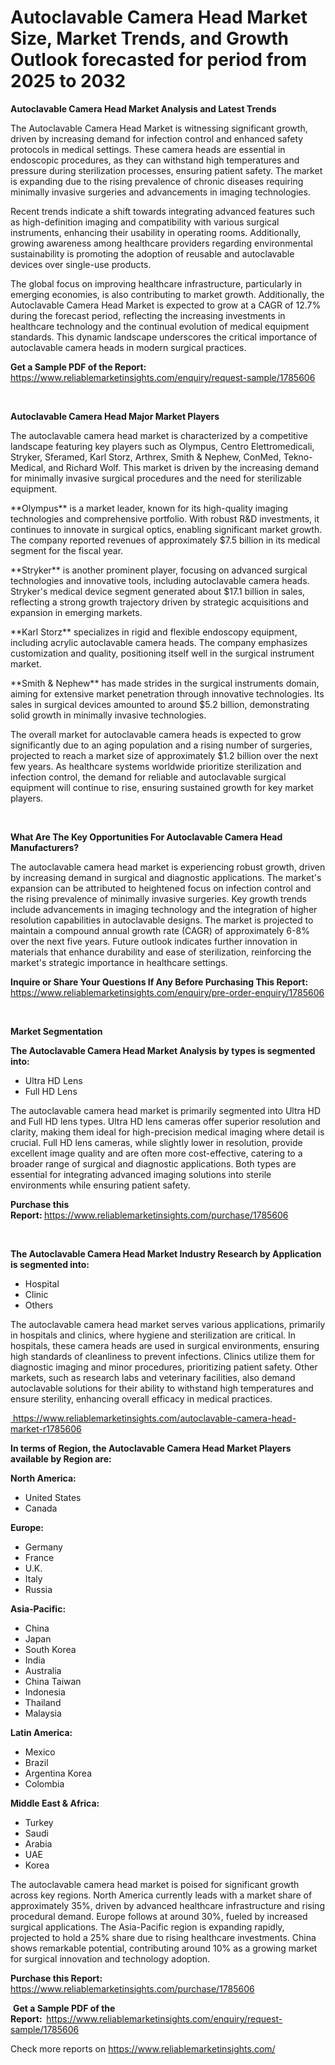 <p><h1>Autoclavable Camera Head Market Size, Market Trends, and Growth Outlook forecasted for period from 2025 to 2032</h1></p><p><strong>Autoclavable Camera Head Market Analysis and Latest Trends</strong></p>
<p><p>The Autoclavable Camera Head Market is witnessing significant growth, driven by increasing demand for infection control and enhanced safety protocols in medical settings. These camera heads are essential in endoscopic procedures, as they can withstand high temperatures and pressure during sterilization processes, ensuring patient safety. The market is expanding due to the rising prevalence of chronic diseases requiring minimally invasive surgeries and advancements in imaging technologies.</p><p>Recent trends indicate a shift towards integrating advanced features such as high-definition imaging and compatibility with various surgical instruments, enhancing their usability in operating rooms. Additionally, growing awareness among healthcare providers regarding environmental sustainability is promoting the adoption of reusable and autoclavable devices over single-use products.</p><p>The global focus on improving healthcare infrastructure, particularly in emerging economies, is also contributing to market growth. Additionally, the Autoclavable Camera Head Market is expected to grow at a CAGR of 12.7% during the forecast period, reflecting the increasing investments in healthcare technology and the continual evolution of medical equipment standards. This dynamic landscape underscores the critical importance of autoclavable camera heads in modern surgical practices.</p></p>
<p><strong>Get a Sample PDF of the Report:&nbsp;</strong> <a href="https://www.reliablemarketinsights.com/enquiry/request-sample/1785606?utm_campaign=3204&utm_medium=2&utm_source=Github&utm_content=ia&utm_term=25032025&utm_id=autoclavable-camera-head">https://www.reliablemarketinsights.com/enquiry/request-sample/1785606</a></p>
<p>&nbsp;</p>
<p><strong>Autoclavable Camera Head Major Market Players</strong></p>
<p><p>The autoclavable camera head market is characterized by a competitive landscape featuring key players such as Olympus, Centro Elettromedicali, Stryker, Sferamed, Karl Storz, Arthrex, Smith & Nephew, ConMed, Tekno-Medical, and Richard Wolf. This market is driven by the increasing demand for minimally invasive surgical procedures and the need for sterilizable equipment.</p><p>**Olympus** is a market leader, known for its high-quality imaging technologies and comprehensive portfolio. With robust R&D investments, it continues to innovate in surgical optics, enabling significant market growth. The company reported revenues of approximately $7.5 billion in its medical segment for the fiscal year.</p><p>**Stryker** is another prominent player, focusing on advanced surgical technologies and innovative tools, including autoclavable camera heads. Stryker's medical device segment generated about $17.1 billion in sales, reflecting a strong growth trajectory driven by strategic acquisitions and expansion in emerging markets.</p><p>**Karl Storz** specializes in rigid and flexible endoscopy equipment, including acrylic autoclavable camera heads. The company emphasizes customization and quality, positioning itself well in the surgical instrument market.</p><p>**Smith & Nephew** has made strides in the surgical instruments domain, aiming for extensive market penetration through innovative technologies. Its sales in surgical devices amounted to around $5.2 billion, demonstrating solid growth in minimally invasive technologies.</p><p>The overall market for autoclavable camera heads is expected to grow significantly due to an aging population and a rising number of surgeries, projected to reach a market size of approximately $1.2 billion over the next few years. As healthcare systems worldwide prioritize sterilization and infection control, the demand for reliable and autoclavable surgical equipment will continue to rise, ensuring sustained growth for key market players.</p></p>
<p>&nbsp;</p>
<p><strong>What Are The Key Opportunities For Autoclavable Camera Head Manufacturers?</strong></p>
<p><p>The autoclavable camera head market is experiencing robust growth, driven by increasing demand in surgical and diagnostic applications. The market's expansion can be attributed to heightened focus on infection control and the rising prevalence of minimally invasive surgeries. Key growth trends include advancements in imaging technology and the integration of higher resolution capabilities in autoclavable designs. The market is projected to maintain a compound annual growth rate (CAGR) of approximately 6-8% over the next five years. Future outlook indicates further innovation in materials that enhance durability and ease of sterilization, reinforcing the market's strategic importance in healthcare settings.</p></p>
<p><strong>Inquire or Share Your Questions If Any Before Purchasing This Report:</strong> <a href="https://www.reliablemarketinsights.com/enquiry/pre-order-enquiry/1785606?utm_campaign=3204&utm_medium=2&utm_source=Github&utm_content=ia&utm_term=25032025&utm_id=autoclavable-camera-head">https://www.reliablemarketinsights.com/enquiry/pre-order-enquiry/1785606</a></p>
<p>&nbsp;</p>
<p><strong>Market Segmentation</strong></p>
<p><strong>The Autoclavable Camera Head Market Analysis by types is segmented into:</strong></p>
<p><ul><li>Ultra HD Lens</li><li>Full HD Lens</li></ul></p>
<p><p>The autoclavable camera head market is primarily segmented into Ultra HD and Full HD lens types. Ultra HD lens cameras offer superior resolution and clarity, making them ideal for high-precision medical imaging where detail is crucial. Full HD lens cameras, while slightly lower in resolution, provide excellent image quality and are often more cost-effective, catering to a broader range of surgical and diagnostic applications. Both types are essential for integrating advanced imaging solutions into sterile environments while ensuring patient safety.</p></p>
<p><strong>Purchase this Report:&nbsp;</strong><a href="https://www.reliablemarketinsights.com/purchase/1785606?utm_campaign=3204&utm_medium=2&utm_source=Github&utm_content=ia&utm_term=25032025&utm_id=autoclavable-camera-head">https://www.reliablemarketinsights.com/purchase/1785606</a></p>
<p>&nbsp;</p>
<p><strong>The Autoclavable Camera Head Market Industry Research by Application is segmented into:</strong></p>
<p><ul><li>Hospital</li><li>Clinic</li><li>Others</li></ul></p>
<p><p>The autoclavable camera head market serves various applications, primarily in hospitals and clinics, where hygiene and sterilization are critical. In hospitals, these camera heads are used in surgical environments, ensuring high standards of cleanliness to prevent infections. Clinics utilize them for diagnostic imaging and minor procedures, prioritizing patient safety. Other markets, such as research labs and veterinary facilities, also demand autoclavable solutions for their ability to withstand high temperatures and ensure sterility, enhancing overall efficacy in medical practices.</p></p>
<p><a href="https://www.reliablemarketinsights.com/autoclavable-camera-head-market-r1785606?utm_campaign=3204&utm_medium=2&utm_source=Github&utm_content=ia&utm_term=25032025&utm_id=autoclavable-camera-head">&nbsp;https://www.reliablemarketinsights.com/autoclavable-camera-head-market-r1785606</a></p>
<p><strong>In terms of Region, the Autoclavable Camera Head Market Players available by Region are:</strong></p>
<p>
    <p> <strong> North America: </strong>
        <ul>
            <li>United States</li>
            <li>Canada</li>
        </ul>
        </p> 
    <p> <strong> Europe: </strong>
        <ul>
            <li>Germany</li>
            <li>France</li>
            <li>U.K.</li>
            <li>Italy</li>
            <li>Russia</li>
        </ul>
        </p> 
    <p> <strong> Asia-Pacific: </strong>
        <ul>
            <li>China</li>
            <li>Japan</li>
            <li>South Korea</li>
            <li>India</li>
            <li>Australia</li>
            <li>China Taiwan</li>
            <li>Indonesia</li>
            <li>Thailand</li>
            <li>Malaysia</li>
        </ul>
        </p> 
    <p> <strong> Latin America: </strong>
        <ul>
            <li>Mexico</li>
            <li>Brazil</li>
            <li>Argentina Korea</li>
            <li>Colombia</li>
        </ul>
        </p> 
    <p> <strong> Middle East & Africa: </strong>
        <ul>
            <li>Turkey</li>
            <li>Saudi</li>
            <li>Arabia</li>
            <li>UAE</li>
            <li>Korea</li>
        </ul>
    </p>
    </p>
<p><p>The autoclavable camera head market is poised for significant growth across key regions. North America currently leads with a market share of approximately 35%, driven by advanced healthcare infrastructure and rising procedural demand. Europe follows at around 30%, fueled by increased surgical applications. The Asia-Pacific region is expanding rapidly, projected to hold a 25% share due to rising healthcare investments. China shows remarkable potential, contributing around 10% as a growing market for surgical innovation and technology adoption.</p></p>
<p><strong>Purchase this Report: </strong><a href="https://www.reliablemarketinsights.com/purchase/1785606?utm_campaign=3204&utm_medium=2&utm_source=Github&utm_content=ia&utm_term=25032025&utm_id=autoclavable-camera-head">https://www.reliablemarketinsights.com/purchase/1785606</a></p>
<p>&nbsp;<strong>Get a Sample PDF of the Report:&nbsp;&nbsp;</strong><a href="https://www.reliablemarketinsights.com/enquiry/request-sample/1785606?utm_campaign=3204&utm_medium=2&utm_source=Github&utm_content=ia&utm_term=25032025&utm_id=autoclavable-camera-head">https://www.reliablemarketinsights.com/enquiry/request-sample/1785606</a></p>
<p><strong></strong></p>
<p>Check more reports on <a href="https://www.reliablemarketinsights.com/?utm_campaign=3204&utm_medium=2&utm_source=Github&utm_content=ia&utm_term=25032025&utm_id=autoclavable-camera-head">https://www.reliablemarketinsights.com/</a></p>
